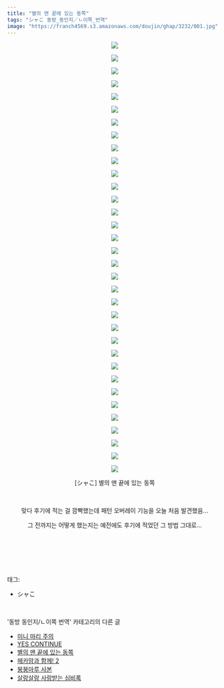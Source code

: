 ```yaml
---
title: "별의 맨 끝에 있는 동쪽"
tags: "シャこ 동방_동인지／ㄴ이쪽_번역"
image: "https://franch4569.s3.amazonaws.com/doujin/ghap/3232/001.jpg"
---
```

<div class="article">
<p style="text-align: center; clear: none; float: none;"><img src="{{ site.imgserver2 }}/ghap/3232/001.jpg"/></p>
<p style="text-align: center; clear: none; float: none;"><img src="{{ site.imgserver2 }}/ghap/3232/002.jpg"/></p>
<p style="text-align: center; clear: none; float: none;"><img src="{{ site.imgserver2 }}/ghap/3232/003.jpg"/></p>
<p style="text-align: center; clear: none; float: none;"><img src="{{ site.imgserver2 }}/ghap/3232/004.jpg"/></p>
<p style="text-align: center; clear: none; float: none;"><img src="{{ site.imgserver2 }}/ghap/3232/005.jpg"/></p>
<p style="text-align: center; clear: none; float: none;"><img src="{{ site.imgserver2 }}/ghap/3232/006.jpg"/></p>
<p style="text-align: center; clear: none; float: none;"><img src="{{ site.imgserver2 }}/ghap/3232/007.jpg"/></p>
<p style="text-align: center; clear: none; float: none;"><img src="{{ site.imgserver2 }}/ghap/3232/008.jpg"/></p>
<p style="text-align: center; clear: none; float: none;"><img src="{{ site.imgserver2 }}/ghap/3232/009.jpg"/></p>
<p style="text-align: center; clear: none; float: none;"><img src="{{ site.imgserver2 }}/ghap/3232/010.jpg"/></p>
<p style="text-align: center; clear: none; float: none;"><img src="{{ site.imgserver2 }}/ghap/3232/011.jpg"/></p>
<p style="text-align: center; clear: none; float: none;"><img src="{{ site.imgserver2 }}/ghap/3232/012.jpg"/></p>
<p style="text-align: center; clear: none; float: none;"><img src="{{ site.imgserver2 }}/ghap/3232/013.jpg"/></p>
<p style="text-align: center; clear: none; float: none;"><img src="{{ site.imgserver2 }}/ghap/3232/014.jpg"/></p>
<p style="text-align: center; clear: none; float: none;"><img src="{{ site.imgserver2 }}/ghap/3232/015.jpg"/></p>
<p style="text-align: center; clear: none; float: none;"><img src="{{ site.imgserver2 }}/ghap/3232/016.jpg"/></p>
<p style="text-align: center; clear: none; float: none;"><img src="{{ site.imgserver2 }}/ghap/3232/017.jpg"/></p>
<p style="text-align: center; clear: none; float: none;"><img src="{{ site.imgserver2 }}/ghap/3232/018.jpg"/></p>
<p style="text-align: center; clear: none; float: none;"><img src="{{ site.imgserver2 }}/ghap/3232/019.jpg"/></p>
<p style="text-align: center; clear: none; float: none;"><img src="{{ site.imgserver2 }}/ghap/3232/020.jpg"/></p>
<p style="text-align: center; clear: none; float: none;"><img src="{{ site.imgserver2 }}/ghap/3232/021.jpg"/></p>
<p style="text-align: center; clear: none; float: none;"><img src="{{ site.imgserver2 }}/ghap/3232/022.jpg"/></p>
<p style="text-align: center; clear: none; float: none;"><img src="{{ site.imgserver2 }}/ghap/3232/023.jpg"/></p>
<p style="text-align: center; clear: none; float: none;"><img src="{{ site.imgserver2 }}/ghap/3232/024.jpg"/></p>
<p style="text-align: center; clear: none; float: none;"><img src="{{ site.imgserver2 }}/ghap/3232/025.jpg"/></p>
<p style="text-align: center; clear: none; float: none;"><img src="{{ site.imgserver2 }}/ghap/3232/026.jpg"/></p>
<p style="text-align: center; clear: none; float: none;"><img src="{{ site.imgserver2 }}/ghap/3232/027.jpg"/></p>
<p style="text-align: center; clear: none; float: none;"><img src="{{ site.imgserver2 }}/ghap/3232/028.jpg"/></p>
<p style="text-align: center; clear: none; float: none;"><img src="{{ site.imgserver2 }}/ghap/3232/029.jpg"/></p>
<p style="text-align: center; clear: none; float: none;"><img src="{{ site.imgserver2 }}/ghap/3232/030.jpg"/></p>
<p style="text-align: center; clear: none; float: none;"><img src="{{ site.imgserver2 }}/ghap/3232/031.jpg"/></p>
<p style="text-align: center; clear: none; float: none;"><img src="{{ site.imgserver2 }}/ghap/3232/032.jpg"/></p>
<p style="text-align: center; clear: none; float: none;"><img src="{{ site.imgserver2 }}/ghap/3232/033.jpg"/></p>
<p style="text-align: center; clear: none; float: none;"><img src="{{ site.imgserver2 }}/ghap/3232/034.jpg"/></p>
<p style="text-align: center; clear: none; float: none;">[シャこ] 별의 맨 끝에 있는 동쪽</p>
<p style="text-align: center; clear: none; float: none;"><br/></p>
<p style="text-align: center; clear: none; float: none;">맞다 후기에 적는 걸 깜빡했는데 패턴 오버레이 기능을 오늘 처음 발견했음...</p>
<p style="text-align: center; clear: none; float: none;">그 전까지는 어떻게 했는지는 예전에도 후기에 적었던 그 방법 그대로...</p>
<p style="text-align: center; clear: none; float: none;"><br/></p>
<p><br/></p>
</div><br/>
<div class="tagTrail">
<p>태그: </p>
<ul>
<li>シャこ</li>
</ul>
</div><br/>
<div class="another">
<p>'동방 동인지/ㄴ이쪽 번역' 카테고리의 다른 글</p>
<ul>
<li><a href="/ghap_3258">미니 마리 주의</a></li>
<li><a href="/ghap_3233">YES CONTINUE</a></li>
<li><a href="/ghap_3232">별의 맨 끝에 있는 동쪽</a></li>
<li><a href="/ghap_3221">헤카맘과 함께! 2</a></li>
<li><a href="/ghap_3220">붕붕마루 사본</a></li>
<li><a href="/ghap_3219">살랑살랑 사랑받는 심비록</a></li>
</ul>
</div><br/>
<div class="cb_module cb_fluid">
<div class="cb_wrt cb_profile">
</div><!-- commentList close -->
</div><br/>
